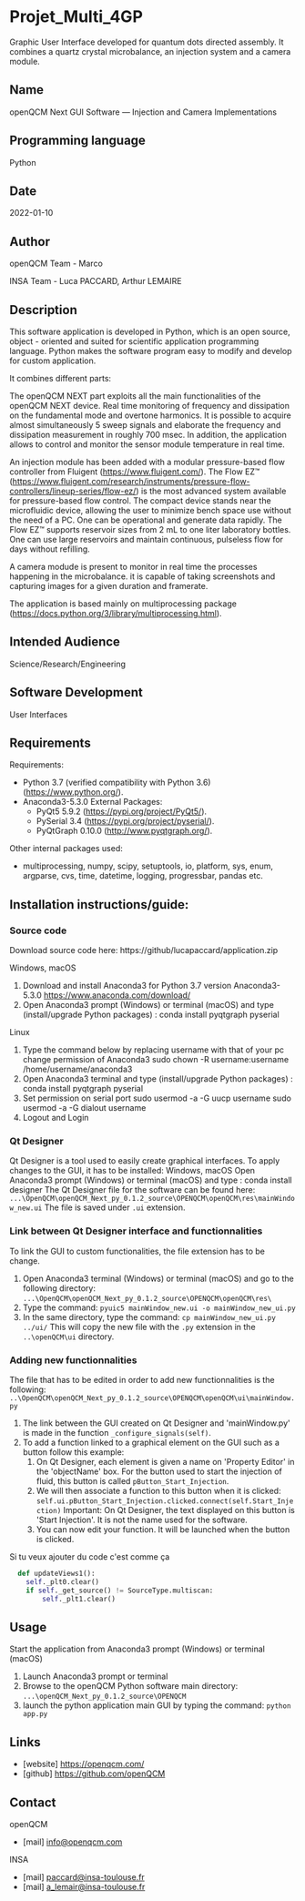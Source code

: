 # Projet_Multi_4GP
Graphic User Interface developed for quantum dots directed assembly. It combines a quartz crystal microbalance, an injection system and a camera module. 

## Name
openQCM Next GUI Software — Injection and Camera Implementations

## Programming language
Python

## Date 
2022-01-10

## Author
openQCM Team - Marco

INSA Team - Luca PACCARD, Arthur LEMAIRE

## Description
This software application is developed in Python, which is an open source, object - oriented and suited for scientific application programming language. 
Python makes the software program easy to modify and develop for custom application.

It combines different parts: 

The openQCM NEXT part exploits all the main functionalities of the openQCM NEXT device. Real time monitoring of frequency and dissipation on the fundamental mode and overtone harmonics. It is possible to acquire almost simultaneously 5 sweep signals and elaborate the frequency and dissipation measurement in roughly 700 msec. In addition, the application allows to control and monitor the sensor module temperature in real time.

An injection module has been added with a modular pressure-based flow controller from Fluigent (https://www.fluigent.com/). The Flow EZ™ (https://www.fluigent.com/research/instruments/pressure-flow-controllers/lineup-series/flow-ez/) is the most advanced system available for pressure-based flow control. The compact device stands near the microfluidic device, allowing the user to minimize bench space use without the need of a PC. One can be operational and generate data rapidly. The Flow EZ™ supports reservoir sizes from 2 mL to one liter laboratory bottles. One can use large reservoirs and maintain continuous, pulseless flow for days without refilling.

A camera modude is present to monitor in real time the processes happening in the microbalance. it is capable of taking screenshots and capturing images for a given duration and framerate.

The application is based mainly on multiprocessing package (https://docs.python.org/3/library/multiprocessing.html).

## Intended Audience
Science/Research/Engineering

## Software Development
User Interfaces

## Requirements
Requirements:
- Python 3.7 (verified compatibility with Python 3.6) (https://www.python.org/).
- Anaconda3-5.3.0 
     External Packages:
     - PyQt5 5.9.2 (https://pypi.org/project/PyQt5/).
     - PySerial 3.4 (https://pypi.org/project/pyserial/).
     - PyQtGraph 0.10.0 (http://www.pyqtgraph.org/).

Other internal packages used:
- multiprocessing, numpy, scipy, setuptools, io, platform, sys, enum, argparse, cvs, time, datetime, logging, progressbar, pandas etc.

## Installation instructions/guide:
### Source code
Download source code here:
https://github/lucapaccard/application.zip

Windows, macOS
  1.  Download and install Anaconda3 for Python 3.7 version Anaconda3-5.3.0  https://www.anaconda.com/download/
  2.  Open Anaconda3 prompt (Windows) or terminal (macOS) and type (install/upgrade Python packages) : 
        conda install pyqtgraph pyserial 

Linux
  1.  Type the command below by replacing username with that of your pc change permission of Anaconda3    sudo chown -R username:username /home/username/anaconda3
  2.  Open Anaconda3 terminal  and type (install/upgrade Python packages) : 
        conda install pyqtgraph pyserial
  3.  Set permission on serial port 
        sudo usermod -a -G uucp username
        sudo usermod -a -G dialout username
  4.  Logout and Login

### Qt Designer 
Qt Designer is a tool used to easily create graphical interfaces. To apply changes to the GUI, it has to be installed:
Windows, macOS
Open Anaconda3 prompt (Windows) or terminal (macOS) and type :
    conda install designer
The Qt Designer file for the software can be found here:
    `...\OpenQCM\openQCM_Next_py_0.1.2_source\OPENQCM\openQCM\res\mainWindow_new.ui`
The file is saved under `.ui` extension.

### Link between Qt Designer interface and functionnalities
To link the GUI to custom functionalities, the file extension has to be change. 
  1. Open Anaconda3 terminal (Windows) or terminal (macOS) and go to the following directory:
        `...\OpenQCM\openQCM_Next_py_0.1.2_source\OPENQCM\openQCM\res\`
  2. Type the command:
        `pyuic5 mainWindow_new.ui -o mainWindow_new_ui.py`
  3. In the same directory, type the command:
        `cp mainWindow_new_ui.py ../ui/`
    This will copy the new file with the `.py` extension in the `..\openQCM\ui` directory.

### Adding new functionnalities
The file that has to be edited in order to add new functionnalities is the following:
    `..\OpenQCM\openQCM_Next_py_0.1.2_source\OPENQCM\openQCM\ui\mainWindow.py`
   1. The link between the GUI created on Qt Designer and 'mainWindow.py' is made in the function `_configure_signals(self)`.
   2. To add a function linked to a graphical element on the GUI such as a button follow this example:
      1. On Qt Designer, each element is given a name on 'Property Editor' in the 'objectName' box. For the button used to start the injection of fluid, this button is called `pButton_Start_Injection`.
      2. We will then associate a function to this button when it is clicked:
        `self.ui.pButton_Start_Injection.clicked.connect(self.Start_Injection)`
        Important: On Qt Designer, the text displayed on this button is 'Start Injection'. It is not the name used for the software.
      3. You can now edit your function. It will be launched when the button is clicked.
       
Si tu veux ajouter du code c'est comme ça
```python
  def updateViews1():
  	self._plt0.clear()
  	if self._get_source() != SourceType.multiscan:
  		self._plt1.clear()
  ```

## Usage
Start the application from Anaconda3 prompt (Windows) or terminal (macOS)
1.  Launch Anaconda3 prompt or terminal
2.  Browse to the openQCM Python software main directory:
          `...\openQCM_Next_py_0.1.2_source\OPENQCM`
3.  launch the python application main GUI by typing the command:
          `python app.py`
        


## Links
- [website] https://openqcm.com/
- [github]  https://github.com/openQCM 

## Contact
openQCM
- [mail] info@openqcm.com

INSA
- [mail] paccard@insa-toulouse.fr
- [mail] a_lemair@insa-toulouse.fr
